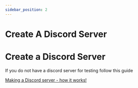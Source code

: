 ```yaml
---
sidebar_position: 2
---
```


# Create A Discord Server

# Create a Discord Server

If you do not have a discord server for testing follow this guide

[Making a Discord server - how it works!](https://www.ionos.com/digitalguide/server/know-how/how-to-set-up-a-discord-server/)
